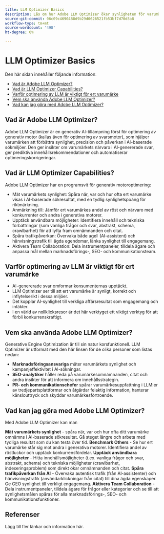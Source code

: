```yaml
---
title: LLM Optimizer Basics
description: Läs om hur Adobe LLM Optimizer ökar synligheten för varumärken i AI-driven sökning. Spåra omnämnanden, citat och insikter. Börja optimera idag för bättre engagemang och påverkan.
source-git-commit: 06c09c4690488d9b29d0626521fb53bf7d70d3a8
workflow-type: tm+mt
source-wordcount: '498'
ht-degree: 0%

---
```



# LLM Optimizer Basics

Den här sidan innehåller följande information:

* [Vad är Adobe LLM Optimizer?](#what-is-adobe-llm-optimizer)
* [Vad är LLM Optimizer Capabilities?](#what-are-llm-optimizer-capabilities)
* [Varför optimering av LLM är viktigt för ert varumärke](#why-llm-optimization-matters-for-your-brand)
* [Vem ska använda Adobe LLM Optimizer?](#who-should-use-adobe-llm-optimizer)
* [Vad kan jag göra med Adobe LLM Optimizer?](#what-can-i-do-with-adobe-llm-optimizer)

## Vad är Adobe LLM Optimizer?

Adobe LLM Optimizer är en generativ AI-tillämpning först för optimering av generativ motor (kallas även för optimering av svarsmotor), som hjälper varumärken att förbättra synlighet, precision och påverkan i AI-baserade sökmiljöer. Den ger insikter om varumärkets närvaro i AI-genererade svar, ger prediktiva innehållsrekommendationer och automatiserar optimeringskorrigeringar.

## Vad är LLM Optimizer Capabilities?

Adobe LLM Optimizer har en programsvit för generativ motoroptimering:

* Mät varumärkets synlighet: Spåra när, var och hur ofta ert varumärke visas i AI-baserade sökresultat, med en tydlig synlighetspoäng för riktmärkning.
* Anmärkning till: Jämför ert varumärkes andel av röst och närvaro med konkurrenter och andra i generativa motorer.
* Upptäck användbara möjligheter: Identifiera innehåll och tekniska förbättringar (som vanliga frågor och svar, abstrakt, schema, crawlbarhet) för att lyfta fram omnämnanden och citat.
* Spåra trafikpåverkan: Övervaka både agell (AI-assistent) och hänvisningstrafik till ägda egendomar, länka synlighet till engagemang.
* Aktivera Team Collaboration: Dela instrumentpaneler, tilldela ägare och anpassa mål mellan marknadsförings-, SEO- och kommunikationsteam.

## Varför optimering av LLM är viktigt för ert varumärke

* AI-genererade svar omformar konsumenternas upptäckt.
* LLM Optimizer ser till att ert varumärke är synligt, korrekt och inflytelserikt i dessa miljöer.
* Det kopplar AI-synlighet till verkliga affärsresultat som engagemang och intäkter.
* I en värld av nollklicksresor är det här verktyget ett viktigt verktyg för att förbli konkurrenskraftigt.

## Vem ska använda Adobe LLM Optimizer?

Generative Engine Optimization är till sin natur korsfunktionell. LLM Optimizer är utformat med den här linsen för de olika personer som listas nedan:

* **Marknadsföringsansvariga** mäter varumärkets synlighet och kampanjeffektivitet i AI-sökningar.
* **SEO-analytiker** håller reda på varumärkesomnämnanden, citat och andra insikter för att informera om innehållsstrategin.
* **PR- och kommunikationschefer** spårar varumärkesuppfattning i LLM:er av tredjepartsplattformar och åtgärdar felaktig information, hanterar känslouttryck och skyddar varumärkesförtroende.

## Vad kan jag göra med Adobe LLM Optimizer?

Med Adobe LLM Optimizer kan man

**Mät varumärkets synlighet** - spåra när, var och hur ofta ditt varumärke omnämns i AI-baserade sökresultat. Gå steget längre och arbeta med tydliga resultat som du kan testa över tid.
**Benchmark Others** - Se hur ert varumärke står sig mot andra i generativa motorer. Identifiera andel av röstluckor och upptäck konkurrensfördelar.
**Upptäck användbara möjligheter** - Hitta innehållsmöjligheter (t.ex. vanliga frågor och svar, abstrakt, schema) och tekniska möjligheter (crawlbarhet, indexeringsproblem) som direkt ökar omnämnanden och citat.
**Spåra trafikpåverkan från AI** - Övervaka autentisk trafik (från AI-assistenter) och hänvisningstrafik (användarklickningar från citat) till dina ägda egenskaper. Ge GEO synlighet till verkligt engagemang.
**Aktivera Team Collaboration** - Dela instrumentpaneler, tilldela ägare för frågor eller kategorier och se till att synlighetsmålen spåras för alla marknadsförings-, SEO- och kommunikationsfunktioner.


## Referenser

Lägg till fler länkar och information här.








<!--## Understanding Brand Visibility and AI Search

Use these as guidelines for creating tutorials - some may be covered already in docs

## Using the Brand Presence Dashboard

* Visibility Score
* Mentions and Citations
* Competitor Benchmarking
* Sentiment Trend Analysis


## Exploring the Data Insights Table

* Topic-Level Performance
* Sentiment and Position Analysis
* Citation Breakdown
* Optimization Prioritization


## Tracking Agentic Traffic from AI Crawlers

* Setup and Activation
* Traffic Distribution and Trends
* User Agent and URL Performance Analysis


## Measuring Referral Traffic from AI Citations

* Setup and Activation
* Source, Region, and Channel Filters
* Top Referral URLs and Traffic Quality


## Inspecting URL Performance in AI Responses

* Cited URLs and Prompt Coverage
* Competing URLs and Citation Trends


## Identifying Optimization Opportunities

* Content Fixes (Headings, FAQs, Canonicals)
* Technical Fixes (Blocked Agents, Errors)
* Third-Party Influence Strategies

## Collaborating Across Teams

* Workspace Sharing
* Role-Based Dashboards
* Prompt and Category Ownership


## Configuring Your Brand Monitoring Setup

* Categories and Topics
* Brand and Competitor Aliases
* Domain Switching and Customization -->














